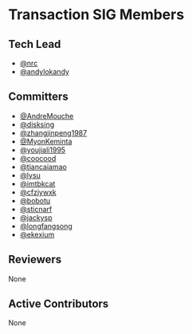 # Transaction SIG Members

## Tech Lead

- [@nrc](https://github.com/nrc)
- [@andylokandy](https://github.com/andylokandy)

## Committers

- [@AndreMouche](https://github.com/AndreMouche)
- [@disksing](https://github.com/disksing)
- [@zhangjinpeng1987](https://github.com/zhangjinpeng1987)
- [@MyonKeminta](https://github.com/MyonKeminta)
- [@youjiali1995](https://github.com/youjiali1995)
- [@coocood](https://github.com/coocood)
- [@tiancaiamao](https://github.com/tiancaiamao)
- [@lysu](https://github.com/lysu)
- [@imtbkcat](https://github.com/imtbkcat)
- [@cfzjywxk](https://github.com/cfzjywxk)
- [@bobotu](https://github.com/bobotu)
- [@sticnarf](https://github.com/sticnarf)
- [@jackysp](https://github.com/jackysp)
- [@longfangsong](https://github.com/longfangsong)
- [@ekexium](https://github.com/ekexium)

## Reviewers

None

## Active Contributors

None
